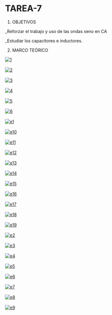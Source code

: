 # TAREA-7
1. OBJETIVOS

_Reforzar el trabajo y uso de las ondas seno en CA

_Estudiar los capacitores e inductores.

2. MARCO TEÓRICO

<a href="https://postimages.org/" target="_blank"><img src="https://i.postimg.cc/sfqwztnS/1.png" alt="1"/></a><br/><br/>
<a href="https://postimages.org/" target="_blank"><img src="https://i.postimg.cc/rF4gwQbH/2.png" alt="2"/></a><br/><br/>
<a href="https://postimages.org/" target="_blank"><img src="https://i.postimg.cc/vZLzWDGL/3.png" alt="3"/></a><br/><br/>
<a href="https://postimages.org/" target="_blank"><img src="https://i.postimg.cc/B6ycqKCs/4.png" alt="4"/></a><br/><br/>
<a href="https://postimages.org/" target="_blank"><img src="https://i.postimg.cc/3wtFc64k/5.png" alt="5"/></a><br/><br/>
<a href="https://postimages.org/" target="_blank"><img src="https://i.postimg.cc/KjM7489T/6.png" alt="6"/></a><br/><br/>
<a href="https://postimages.org/" target="_blank"><img src="https://i.postimg.cc/K8yfkth8/e1.png" alt="e1"/></a><br/><br/>
<a href="https://postimages.org/" target="_blank"><img src="https://i.postimg.cc/jSsNYcrP/e10.png" alt="e10"/></a><br/><br/>
<a href="https://postimages.org/" target="_blank"><img src="https://i.postimg.cc/cLX3x3sj/e11.png" alt="e11"/></a><br/><br/>
<a href="https://postimages.org/" target="_blank"><img src="https://i.postimg.cc/hGvdfGvG/e12.png" alt="e12"/></a><br/><br/>
<a href="https://postimages.org/" target="_blank"><img src="https://i.postimg.cc/5trFvMQS/e13.png" alt="e13"/></a><br/><br/>
<a href="https://postimages.org/" target="_blank"><img src="https://i.postimg.cc/RFnJLbc5/e14.png" alt="e14"/></a><br/><br/>
<a href="https://postimages.org/" target="_blank"><img src="https://i.postimg.cc/zvZbtSjL/e15.png" alt="e15"/></a><br/><br/>
<a href="https://postimages.org/" target="_blank"><img src="https://i.postimg.cc/MZVjcN61/e16.png" alt="e16"/></a><br/><br/>
<a href="https://postimages.org/" target="_blank"><img src="https://i.postimg.cc/bNPS1grW/e17.png" alt="e17"/></a><br/><br/>
<a href="https://postimages.org/" target="_blank"><img src="https://i.postimg.cc/hP0zsm7j/e18.png" alt="e18"/></a><br/><br/>
<a href="https://postimages.org/" target="_blank"><img src="https://i.postimg.cc/htPJ5G90/e19.png" alt="e19"/></a><br/><br/>
<a href="https://postimages.org/" target="_blank"><img src="https://i.postimg.cc/cJxcTZHq/e2.png" alt="e2"/></a><br/><br/>
<a href="https://postimages.org/" target="_blank"><img src="https://i.postimg.cc/qRgxVLyj/e3.png" alt="e3"/></a><br/><br/>
<a href="https://postimages.org/" target="_blank"><img src="https://i.postimg.cc/L4Y3xxHs/e4.png" alt="e4"/></a><br/><br/>
<a href="https://postimages.org/" target="_blank"><img src="https://i.postimg.cc/K8F7vFtK/e5.png" alt="e5"/></a><br/><br/>
<a href="https://postimages.org/" target="_blank"><img src="https://i.postimg.cc/1z3pwHCs/e6.png" alt="e6"/></a><br/><br/>
<a href="https://postimages.org/" target="_blank"><img src="https://i.postimg.cc/KYptNMwL/e7.png" alt="e7"/></a><br/><br/>
<a href="https://postimages.org/" target="_blank"><img src="https://i.postimg.cc/qR9yfdkv/e8.png" alt="e8"/></a><br/><br/>
<a href="https://postimages.org/" target="_blank"><img src="https://i.postimg.cc/tJWPpmTt/e9.png" alt="e9"/></a><br/><br/>
